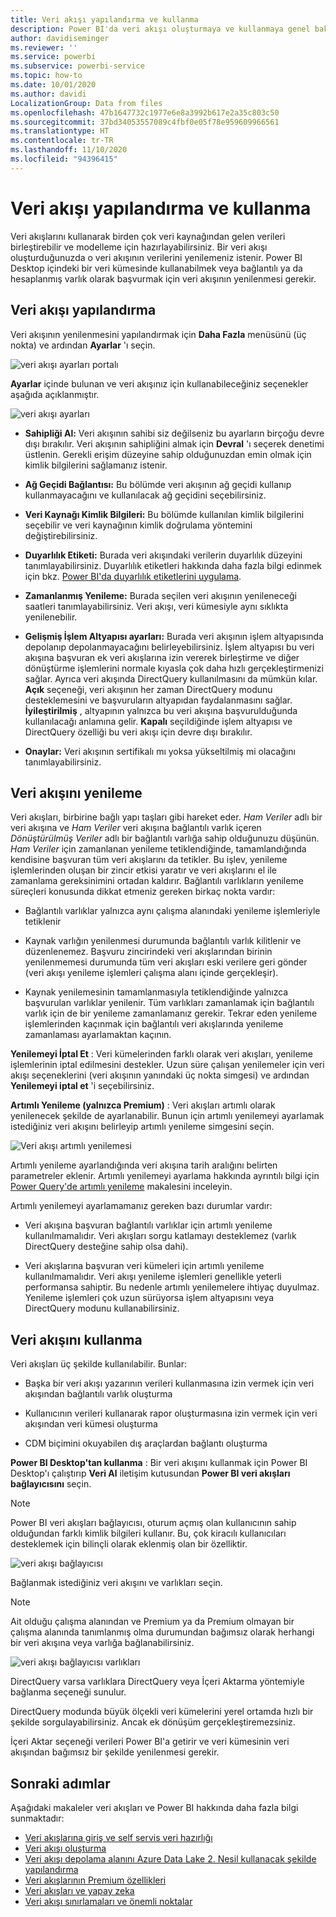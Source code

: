 ```yaml
---
title: Veri akışı yapılandırma ve kullanma
description: Power BI'da veri akışı oluşturmaya ve kullanmaya genel bakış
author: davidiseminger
ms.reviewer: ''
ms.service: powerbi
ms.subservice: powerbi-service
ms.topic: how-to
ms.date: 10/01/2020
ms.author: davidi
LocalizationGroup: Data from files
ms.openlocfilehash: 47b1647732c1977e6e8a3992b617e2a35c803c50
ms.sourcegitcommit: 37bd34053557089c4fbf0e05f78e959609966561
ms.translationtype: HT
ms.contentlocale: tr-TR
ms.lasthandoff: 11/10/2020
ms.locfileid: "94396415"
---
```

# <a name="configure-and-consume-a-dataflow"></a>Veri akışı yapılandırma ve kullanma

Veri akışlarını kullanarak birden çok veri kaynağından gelen verileri birleştirebilir ve modelleme için hazırlayabilirsiniz. Bir veri akışı oluşturduğunuzda o veri akışının verilerini yenilemeniz istenir. Power BI Desktop içindeki bir veri kümesinde kullanabilmek veya bağlantılı ya da hesaplanmış varlık olarak başvurmak için veri akışının yenilenmesi gerekir.

## <a name="configuring-a-dataflow"></a>Veri akışı yapılandırma

Veri akışının yenilenmesini yapılandırmak için **Daha Fazla** menüsünü (üç nokta) ve ardından **Ayarlar** 'ı seçin.

![veri akışı ayarları portalı](media/dataflows-configure-consume/dataflow-settings.png)

**Ayarlar** içinde bulunan ve veri akışınız için kullanabileceğiniz seçenekler aşağıda açıklanmıştır.

![veri akışı ayarları](media/dataflows-configure-consume/dataflow-settings-detailed.png)

* **Sahipliği Al:** Veri akışının sahibi siz değilseniz bu ayarların birçoğu devre dışı bırakılır. Veri akışının sahipliğini almak için **Devral** 'ı seçerek denetimi üstlenin. Gerekli erişim düzeyine sahip olduğunuzdan emin olmak için kimlik bilgilerini sağlamanız istenir.

* **Ağ Geçidi Bağlantısı:** Bu bölümde veri akışının ağ geçidi kullanıp kullanmayacağını ve kullanılacak ağ geçidini seçebilirsiniz. 

* **Veri Kaynağı Kimlik Bilgileri:** Bu bölümde kullanılan kimlik bilgilerini seçebilir ve veri kaynağının kimlik doğrulama yöntemini değiştirebilirsiniz.

* **Duyarlılık Etiketi:** Burada veri akışındaki verilerin duyarlılık düzeyini tanımlayabilirsiniz. Duyarlılık etiketleri hakkında daha fazla bilgi edinmek için bkz. [Power BI'da duyarlılık etiketlerini uygulama](../../admin/service-security-apply-data-sensitivity-labels.md).

* **Zamanlanmış Yenileme:** Burada seçilen veri akışının yenileneceği saatleri tanımlayabilirsiniz. Veri akışı, veri kümesiyle aynı sıklıkta yenilenebilir.

* **Gelişmiş İşlem Altyapısı ayarları:** Burada veri akışının işlem altyapısında depolanıp depolanmayacağını belirleyebilirsiniz. İşlem altyapısı bu veri akışına başvuran ek veri akışlarına izin vererek birleştirme ve diğer dönüştürme işlemlerini normale kıyasla çok daha hızlı gerçekleştirmenizi sağlar. Ayrıca veri akışında DirectQuery kullanılmasını da mümkün kılar. **Açık** seçeneği, veri akışının her zaman DirectQuery modunu desteklemesini ve başvuruların altyapıdan faydalanmasını sağlar. **İyileştirilmiş** , altyapının yalnızca bu veri akışına başvurulduğunda kullanılacağı anlamına gelir. **Kapalı** seçildiğinde işlem altyapısı ve DirectQuery özelliği bu veri akışı için devre dışı bırakılır.

* **Onaylar:** Veri akışının sertifikalı mı yoksa yükseltilmiş mi olacağını tanımlayabilirsiniz. 

## <a name="refreshing-a-dataflow"></a>Veri akışını yenileme
Veri akışları, birbirine bağlı yapı taşları gibi hareket eder. *Ham Veriler* adlı bir veri akışına ve *Ham Veriler* veri akışına bağlantılı varlık içeren *Dönüştürülmüş Veriler* adlı bir bağlantılı varlığa sahip olduğunuzu düşünün. *Ham Veriler* için zamanlanan yenileme tetiklendiğinde, tamamlandığında kendisine başvuran tüm veri akışlarını da tetikler. Bu işlev, yenileme işlemlerinden oluşan bir zincir etkisi yaratır ve veri akışlarını el ile zamanlama gereksinimini ortadan kaldırır. Bağlantılı varlıkların yenileme süreçleri konusunda dikkat etmeniz gereken birkaç nokta vardır:

* Bağlantılı varlıklar yalnızca aynı çalışma alanındaki yenileme işlemleriyle tetiklenir

* Kaynak varlığın yenilenmesi durumunda bağlantılı varlık kilitlenir ve düzenlenemez. Başvuru zincirindeki veri akışlarından birinin yenilenmemesi durumunda tüm veri akışları eski verilere geri gönder (veri akışı yenileme işlemleri çalışma alanı içinde gerçekleşir).

* Kaynak yenilemesinin tamamlanmasıyla tetiklendiğinde yalnızca başvurulan varlıklar yenilenir. Tüm varlıkları zamanlamak için bağlantılı varlık için de bir yenileme zamanlamanız gerekir. Tekrar eden yenileme işlemlerinden kaçınmak için bağlantılı veri akışlarında yenileme zamanlaması ayarlamaktan kaçının.

**Yenilemeyi İptal Et** : Veri kümelerinden farklı olarak veri akışları, yenileme işlemlerinin iptal edilmesini destekler. Uzun süre çalışan yenilemeler için veri akışı seçeneklerini (veri akışının yanındaki üç nokta simgesi) ve ardından **Yenilemeyi iptal et** 'i seçebilirsiniz.

**Artımlı Yenileme (yalnızca Premium)** : Veri akışları artımlı olarak yenilenecek şekilde de ayarlanabilir. Bunun için artımlı yenilemeyi ayarlamak istediğiniz veri akışını belirleyip artımlı yenileme simgesini seçin.

![Veri akışı artımlı yenilemesi](media/dataflows-configure-consume/dataflow-created-entity.png)

Artımlı yenileme ayarlandığında veri akışına tarih aralığını belirten parametreler eklenir. Artımlı yenilemeyi ayarlama hakkında ayrıntılı bilgi için [Power Query'de artımlı yenileme](/power-query/dataflows/incremental-refresh) makalesini inceleyin.

Artımlı yenilemeyi ayarlamamanız gereken bazı durumlar vardır:

* Veri akışına başvuran bağlantılı varlıklar için artımlı yenileme kullanılmamalıdır. Veri akışları sorgu katlamayı desteklemez (varlık DirectQuery desteğine sahip olsa dahi). 

* Veri akışlarına başvuran veri kümeleri için artımlı yenileme kullanılmamalıdır. Veri akışı yenileme işlemleri genellikle yeterli performansa sahiptir. Bu nedenle artımlı yenilemelere ihtiyaç duyulmaz. Yenileme işlemleri çok uzun sürüyorsa işlem altyapısını veya DirectQuery modunu kullanabilirsiniz.

## <a name="consuming-a-dataflow"></a>Veri akışını kullanma

Veri akışları üç şekilde kullanılabilir. Bunlar:

* Başka bir veri akışı yazarının verileri kullanmasına izin vermek için veri akışından bağlantılı varlık oluşturma

* Kullanıcının verileri kullanarak rapor oluşturmasına izin vermek için veri akışından veri kümesi oluşturma

* CDM biçimini okuyabilen dış araçlardan bağlantı oluşturma

**Power BI Desktop'tan kullanma** : Bir veri akışını kullanmak için Power BI Desktop'ı çalıştırıp **Veri Al** iletişim kutusundan **Power BI veri akışları bağlayıcısını** seçin.

> [!NOTE]
> Power BI veri akışları bağlayıcısı, oturum açmış olan kullanıcının sahip olduğundan farklı kimlik bilgileri kullanır. Bu, çok kiracılı kullanıcıları desteklemek için bilinçli olarak eklenmiş olan bir özelliktir.

![veri akışı bağlayıcısı](media/dataflows-configure-consume/dataflow-connector.png)

Bağlanmak istediğiniz veri akışını ve varlıkları seçin. 

> [!NOTE]
> Ait olduğu çalışma alanından ve Premium ya da Premium olmayan bir çalışma alanında tanımlanmış olma durumundan bağımsız olarak herhangi bir veri akışına veya varlığa bağlanabilirsiniz.

![veri akışı bağlayıcısı varlıkları](media/dataflows-configure-consume/dataflow-entities-picker.png)

DirectQuery varsa varlıklara DirectQuery veya İçeri Aktarma yöntemiyle bağlanma seçeneği sunulur. 

DirectQuery modunda büyük ölçekli veri kümelerini yerel ortamda hızlı bir şekilde sorgulayabilirsiniz. Ancak ek dönüşüm gerçekleştiremezsiniz. 

İçeri Aktar seçeneği verileri Power BI'a getirir ve veri kümesinin veri akışından bağımsız bir şekilde yenilenmesi gerekir.

## <a name="next-steps"></a>Sonraki adımlar
Aşağıdaki makaleler veri akışları ve Power BI hakkında daha fazla bilgi sunmaktadır:

* [Veri akışlarına giriş ve self servis veri hazırlığı](dataflows-introduction-self-service.md)
* [Veri akışı oluşturma](dataflows-create.md)
* [Veri akışı depolama alanını Azure Data Lake 2. Nesil kullanacak şekilde yapılandırma](dataflows-azure-data-lake-storage-integration.md)
* [Veri akışlarının Premium özellikleri](dataflows-premium-features.md)
* [Veri akışları ve yapay zeka](dataflows-machine-learning-integration.md)
* [Veri akışı sınırlamaları ve önemli noktalar](dataflows-features-limitations.md)